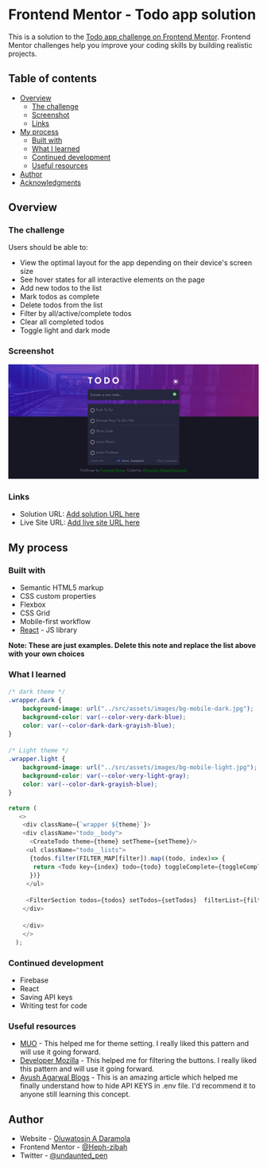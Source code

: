 # Frontend Mentor - Todo app solution

This is a solution to the [Todo app challenge on Frontend Mentor](https://www.frontendmentor.io/challenges/todo-app-Su1_KokOW). Frontend Mentor challenges help you improve your coding skills by building realistic projects. 

## Table of contents

- [Overview](#overview)
  - [The challenge](#the-challenge)
  - [Screenshot](#screenshot)
  - [Links](#links)
- [My process](#my-process)
  - [Built with](#built-with)
  - [What I learned](#what-i-learned)
  - [Continued development](#continued-development)
  - [Useful resources](#useful-resources)
- [Author](#author)
- [Acknowledgments](#acknowledgments)

## Overview

### The challenge

Users should be able to:

- View the optimal layout for the app depending on their device's screen size
- See hover states for all interactive elements on the page
- Add new todos to the list
- Mark todos as complete
- Delete todos from the list
- Filter by all/active/complete todos
- Clear all completed todos
- Toggle light and dark mode

### Screenshot

![Project Immage](./src/assets/images/screenshot.png)
### Links

- Solution URL: [Add solution URL here](https://your-solution-url.com)
- Live Site URL: [Add live site URL here](https://todo-app-six-tau-35.vercel.app/)

## My process

### Built with

- Semantic HTML5 markup
- CSS custom properties
- Flexbox
- CSS Grid
- Mobile-first workflow
- [React](https://reactjs.org/) - JS library

**Note: These are just examples. Delete this note and replace the list above with your own choices**

### What I learned

```css
/* dark theme */
.wrapper.dark {
    background-image: url("../src/assets/images/bg-mobile-dark.jpg");
    background-color: var(--color-very-dark-blue);
    color: var(--color-dark-dark-grayish-blue);
}

/* Light theme */
.wrapper.light {
    background-image: url("../src/assets/images/bg-mobile-light.jpg");
    background-color: var(--color-very-light-gray);
    color: var(--color-dark-grayish-blue);
}
```
```js
return (
   <>
    <div className={`wrapper ${theme}`}>
    <div className="todo__body">
      <CreateTodo theme={theme} setTheme={setTheme}/>
     <ul className="todo__lists">
      {todos.filter(FILTER_MAP[filter]).map((todo, index)=> {
       return <Todo key={index} todo={todo} toggleComplete={toggleComplete} deleteTodo={deleteTodo}/>
      })}
     </ul>
     
     <FilterSection todos={todos} setTodos={setTodos}  filterList={filterList} setFilterStatus={setFilterStatus}/>
    </div>
    
    </div>
    </>
  );
```


### Continued development

- Firebase
- React
- Saving API keys
- Writing test for code

### Useful resources

- [MUO](https://www.makeuseof.com/how-to-add-dark-mode-to-a-react-application/) - This helped me for theme setting. I really liked this pattern and will use it going forward.
- [Developer Mozilla](https://developer.mozilla.org/en-US/docs/Learn/Tools_and_testing/Client-side_JavaScript_frameworks/React_interactivity_filtering_conditional_rendering#back_to_the_filter_buttons) - This helped me for filtering the buttons. I really liked this pattern and will use it going forward.
- [Ayush Agarwal Blogs](https://blogs.ayushdev.com/hide-firebase-api-keys-in-reactjs-project-using-environment-variables) - This is an amazing article which helped me finally understand how to hide API KEYS in .env file. I'd recommend it to anyone still learning this concept.

## Author

- Website - [Oluwatosin A Daramola](https://medium.com/@oluwatosinhephzibah)
- Frontend Mentor - [@Heph-zibah](https://www.frontendmentor.io/profile/Heph-zibah)
- Twitter - [@undaunted_pen](https://twitter.com/undaunted_pen)

